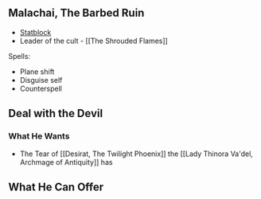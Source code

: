 ## Malachai, The Barbed Ruin

* [Statblock](https://www.dndbeyond.com/monsters/4485901-infernal-chancellor-lazivos)
* Leader of the cult - [[The Shrouded Flames]]

Spells:
* Plane shift
* Disguise self
* Counterspell

## Deal with the Devil

### What He Wants

* The Tear of [[Desirat, The Twilight Phoenix]] the [[Lady Thinora Va'del, Archmage of Antiquity]] has

## What He Can Offer
